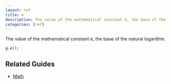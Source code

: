 ```yaml
---
layout: ref
title: e
description: The value of the mathematical constant e, the base of the natural logarithm.
categories: [ref]
---
```

The value of the mathematical constant e, the base of the natural logarithm.

    g.e();

## Related Guides
- [Math](../guide/math.html)
